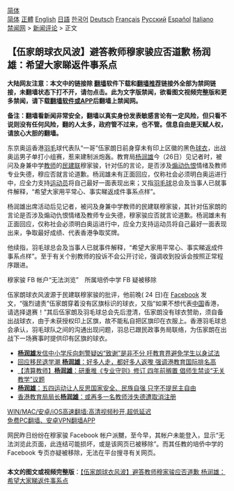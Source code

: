  <!-- 面包屑导航 --> <div class="breadcrumb"><!-- GTranslate: https://gtranslate.io/ -->  <div class="switcher notranslate">  <div class="selected">  <a href="#" onclick="return false;"> 简体</a>  </div>  <div class="option">  <a href="https://www.bannedbook.org" onclick="doGTranslate('zh-CN|zh-CN');jQuery('div.switcher div.selected a').html(jQuery(this).html());return false;" title="简体中文" class="nturl selected"> 简体</a>  <a href="https://www.bannedbook.org/zh-tw/" onclick="doGTranslate('zh-CN|zh-TW');jQuery('div.switcher div.selected a').html(jQuery(this).html());return false;" title="繁體中文" class="nturl"> 正體</a>  <a href="https://www.bannedbook.org/en/" onclick="doGTranslate('zh-CN|en');jQuery('div.switcher div.selected a').html(jQuery(this).html());return false;" title="English" class="nturl"> English</a>  <a href="https://www.bannedbook.org/ja/" onclick="doGTranslate('zh-CN|ja');jQuery('div.switcher div.selected a').html(jQuery(this).html());return false;" title="日本語" class="nturl"> 日語</a>  <a href="https://www.bannedbook.org/ko/" onclick="doGTranslate('zh-CN|ko');jQuery('div.switcher div.selected a').html(jQuery(this).html());return false;" title="한국어" class="nturl"> 한국어</a>  <a href="https://www.bannedbook.org/de/" onclick="doGTranslate('zh-CN|de');jQuery('div.switcher div.selected a').html(jQuery(this).html());return false;" title="Deutsch" class="nturl"> Deutsch</a>  <a href="https://www.bannedbook.org/fr/" onclick="doGTranslate('zh-CN|fr');jQuery('div.switcher div.selected a').html(jQuery(this).html());return false;" title="Français" class="nturl"> Français</a>  <a href="https://www.bannedbook.org/ru/" onclick="doGTranslate('zh-CN|ru');jQuery('div.switcher div.selected a').html(jQuery(this).html());return false;" title="Русский" class="nturl"> Русский</a>  <a href="https://www.bannedbook.org/es/" onclick="doGTranslate('zh-CN|es');jQuery('div.switcher div.selected a').html(jQuery(this).html());return false;" title="Español" class="nturl"> Español</a>  <a href="https://www.bannedbook.org/it/" onclick="doGTranslate('zh-CN|it');jQuery('div.switcher div.selected a').html(jQuery(this).html());return false;" title="Italiano" class="nturl"> Italiano</a>  </div>  </div>      <div class='breadcrumb-sub'><!-- Breadcrumb NavXT 6.3.0 --> <a href="https://www.bannedbook.org/" class="home">禁闻网</a> &gt; <a href="https://www.bannedbook.org/bnews/comments/" class="category">新闻评论</a> &gt; 正文</div></div><h2>【伍家朗球衣风波】避答教师穆家骏应否道歉 杨润雄：希望大家睇返件事系点</h2> <p class="notice"><b>大陆网友注意：本文中的链接除 <a href="https://github.com/bannedbook/fanqiang" >翻墙</a>软件下载和<a href="https://github.com/killgcd/justmysocks/blob/master/README.md">翻墙推荐</a>链接外全部为禁网链接，未翻墙状态下打不开，请勿点击。此为文字版禁闻，欲看图文视频完整版和更多禁闻，请下载<a href="https://github.com/bannedbook/fanqiang">翻墙软件或APP</a>后翻墙上禁闻网。</p><p>备注：翻墙看新闻非常安全，翻墙以真实身份发表敏感言论有一定风险，但只看不说则没有任何风险，翻的人太多，政府管不过来，也不管。信息自由是天赋人权，请放心大胆的翻墙。</b></p>  <div class="entry">  <p>东京奥运香港<a href="https://www.bannedbook.org/bnews/tag/%E7%BE%BD%E6%AF%9B/" class="st_tag internal_tag" rel="tag" title="标签 羽毛 下的日志">羽毛</a>球代表队“一哥”伍家朗日前身穿未有印上区徽的黑色<a href="https://www.bannedbook.org/bnews/tag/%E7%90%83%E8%A1%A3/" class="st_tag internal_tag" rel="tag" title="标签 球衣 下的日志">球衣</a>，出战奥运男子单打小组赛，惹来建制派炮轰。教育局<a href="https://www.bannedbook.org/bnews/tag/%E6%9D%A8%E6%B6%A6%E9%9B%84/" class="st_tag internal_tag" rel="tag" title="标签 杨润雄 下的日志">杨润雄</a>今（26日）见记者时，被问及身兼中学<a href="https://www.bannedbook.org/bnews/tag/%e6%95%99%e5%b8%88/" class="st_tag internal_tag" rel="tag" title="标签 教师 下的日志">教师</a>的<a href="https://www.bannedbook.org/bnews/tag/%e6%b0%91%e5%bb%ba%e8%81%94/" class="st_tag internal_tag" rel="tag" title="标签 民建联 下的日志">民建联</a>穆家骏，针对伍的言论，是否涉及<a href="https://www.bannedbook.org/bnews/tag/%E7%85%BD%E5%8A%A8%E4%BB%87%E6%81%A8/" class="st_tag internal_tag" rel="tag" title="标签 煽动仇恨 下的日志">煽动仇恨</a>情绪及教师专业失德，穆应否就言论道歉。杨润雄未有正面回应，仅称社会必须明白奥运进行中，应全力支持<a href="https://www.bannedbook.org/bnews/tag/%E8%BF%90%E5%8A%A8%E5%91%98/" class="st_tag internal_tag" rel="tag" title="标签 运动员 下的日志">运动员</a>将自己最好一面表现出来；又指<a href="https://www.bannedbook.org/bnews/tag/%E7%BE%BD%E6%AF%9B%E7%90%83/" class="st_tag internal_tag" rel="tag" title="标签 羽毛球 下的日志">羽毛球</a>总会及当事人已就事件解释，“希望大家用平常心、事实睇返成件事系点样”。</p> <p>杨润雄出席活动后见记者，被问及身兼中学教师的民建联穆家骏，其针对伍家朗的言论是否涉及煽动仇恨情绪及教师专业失德，穆家骏应否就言论道歉。杨润雄未有正面回应，仅称社会必须明白奥运进行中，应全力支持运动员将自己最好一面表现出来，争取最好成绩、代表香港争取奖牌。</p>  <p>他续指，羽毛球总会及当事人已就事件解释，“希望大家用平常心、事实睇返成件事系点样”。至于有关个别教师的投诉不会公开讨论，强调收到投诉会按照正常程序跟进。</p> <p>穆家骏 FB 帐户“无法浏览”　所属培侨中学 FB 疑被移除</p>  <p>伍家朗球衣风波源于民建联穆家骏的批评，他前晚( 24 日)在 <a href="https://www.bannedbook.org/bnews/tag/facebook/" class="st_tag internal_tag" rel="tag" title="标签 Facebook 下的日志">Facebook</a> 发文，“强烈谴责”伍家朗穿着没有区旗标识的球衣，又指“如果不想代表<span class='wp_keywordlink_affiliate'><a href="https://www.bannedbook.org/" title="中国" target="_blank">中国</a></span>香港，请选择退赛！”其后伍家朗及羽毛球总会先后澄清，伍家朗没有球衣赞助，须自备出战球衣，由于未获授权印上区旗，故不能私自把区旗印在衣服上。香港羽毛球总会承认，羽毛球队之间的沟通出现问题，羽总已跟民政事务局联络，为伍家朗在出战下一场赛事时提供印有区旗的球衣。</p> <ul class='op-related-articles' title='相关阅读'> <li><a href='https://www.bannedbook.org/bnews/comments/20210708/1583073.html' target='_blank'><b>杨润雄</b>发信中小学斥向刺警疑凶“致谢”是非不分 吁教育界避免学生以身试法</a></li> <li><a href='https://www.bannedbook.org/bnews/comments/20210606/1561102.html' target='_blank'>回应移民退学潮 <b>杨润雄</b>：好多人走，都好多人返嚟 强调港教育国际排名高</a></li> <li><a href='https://www.bannedbook.org/bnews/comments/20210507/1541664.html' target='_blank'>【清算教师】<b>杨润雄</b>：研重推《专业守则》修订 四年前搁置 倡师生禁谈“无关教学”议题</a></li> <li><a href='https://www.bannedbook.org/bnews/comments/20210505/1539672.html' target='_blank'><b>杨润雄</b>：五四运动让人反思国家安全、民族自强 只字不提民主自由</a></li> <li><a href='https://www.bannedbook.org/bnews/baitai/20210410/1523618.html' target='_blank'>香港教育局局长<b>杨润雄</b>：或再多一名教师涉失德遭取消注册</a></li> </ul> <p class="texttj"> <a href="https://github.com/bannedbook/fanqiang/wiki/V2ray%E6%9C%BA%E5%9C%BA" target="_blank">WIN/MAC/安卓/iOS高速翻墙:高清视频秒开,超低延迟</a><br/> <a href="https://github.com/bannedbook/fanqiang/wiki/%E7%A6%81%E9%97%BB%E7%BD%91%E5%AE%89%E5%8D%93%E7%BF%BB%E5%A2%99%E6%96%B0%E9%97%BBAPP" target="_blank">免费PC翻墙、安卓VPN翻墙APP</a></p> <p>网民昨日纷纷在穆家骏 Facebook 帐户派嬲，至今早，其帐户未能登入，显示“无法浏览此页面，此连结可能损坏，或是该网页已被移除”。而其任教的培侨中学的 Facebook 专页亦疑被移除，无法在平台搜寻有关网页。</p><a name='sharetosocial'></a>  <div style="margin-bottom:5px;padding-bottom:5px;clear:both"> <div id="archive-pix-1" class="banner-ads"> <!-- AuctionX Display platform tag START --> <div id="26318x728x90x621x_ADSLOT2" clicktrack="%%CLICK_URL_ESC%%"></div> <!-- AuctionX Display platform tag END --> </div> <div id="archive-pix-2" class="banner-ads"> <!-- AuctionX Display platform tag START --> <div id="26315x300x250x621x_ADSLOT2" clicktrack="%%CLICK_URL_ESC%%"></div> <!-- AuctionX Display platform tag END --> </div> </div>  <div id="archive-pix-1" class="banner-ads"> <!-- AuctionX Display platform tag START --> <div id="26318x728x90x621x_ADSLOT3" clicktrack="%%CLICK_URL_ESC%%"></div> <!-- AuctionX Display platform tag END --> </div> <div><b>本文的图文或视频完整版</b>：<a href='https://www.bannedbook.org/bnews/comments/20210726/1594525.html'>【伍家朗球衣风波】避答教师穆家骏应否道歉 杨润雄：希望大家睇返件事系点</a></div>  </div><!--END ENTRY--> 